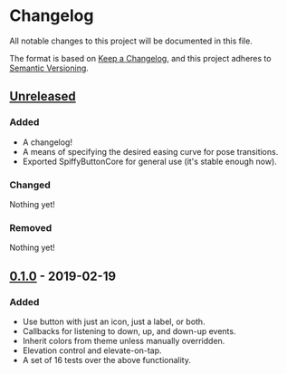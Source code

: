 # Changelog
All notable changes to this project will be documented in this file.

The format is based on [Keep a Changelog](https://keepachangelog.com/en/1.0.0/),
and this project adheres to [Semantic Versioning](https://semver.org/spec/v2.0.0.html).

## [Unreleased]
### Added
- A changelog!
- A means of specifying the desired easing curve for pose transitions.
- Exported SpiffyButtonCore for general use (it's stable enough now).

### Changed
Nothing yet!

### Removed
Nothing yet!

## [0.1.0] - 2019-02-19
### Added
- Use button with just an icon, just a label, or both.
- Callbacks for listening to down, up, and down-up events.
- Inherit colors from theme unless manually overridden.
- Elevation control and elevate-on-tap.
- A set of 16 tests over the above functionality.

[Unreleased]: https://github.com/tylerfilla/spiffy_button/compare/v0.1.0...HEAD
[0.1.0]: https://github.com/tylerfilla/spiffy_button/releases/tag/v0.1.0
